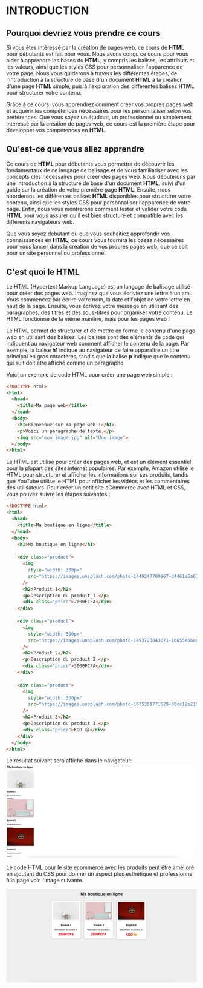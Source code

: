 # INTRODUCTION

## Pourquoi devriez vous prendre ce cours

Si vous êtes intéressé par la création de pages web, ce cours de **HTML** pour débutants est fait pour vous. Nous avons conçu ce cours pour vous aider à apprendre les bases du **HTML**, y compris les balises, les attributs et les valeurs, ainsi que les styles CSS pour personnaliser l'apparence de votre page. Nous vous guiderons à travers les différentes étapes, de l'introduction à la structure de base d'un document **HTML** à la création d'une page **HTML** simple, puis à l'exploration des différentes balises **HTML** pour structurer votre contenu.

Grâce à ce cours, vous apprendrez comment créer vos propres pages web et acquérir les compétences nécessaires pour les personnaliser selon vos préférences. Que vous soyez un étudiant, un professionnel ou simplement intéressé par la création de pages web, ce cours est la première étape pour développer vos compétences en **HTML**.

## Qu'est-ce que vous allez apprendre

Ce cours de **HTML** pour débutants vous permettra de découvrir les fondamentaux de ce langage de balisage et de vous familiariser avec les concepts clés nécessaires pour créer des pages web. Nous débuterons par une introduction à la structure de base d'un document **HTML**, suivi d'un guide sur la création de votre première page **HTML**. Ensuite, nous aborderons les différentes balises **HTML** disponibles pour structurer votre contenu, ainsi que les styles CSS pour personnaliser l'apparence de votre page. Enfin, nous vous montrerons comment tester et valider votre code **HTML** pour vous assurer qu'il est bien structuré et compatible avec les différents navigateurs web.

Que vous soyez débutant ou que vous souhaitiez approfondir vos connaissances en **HTML**, ce cours vous fournira les bases nécessaires pour vous lancer dans la création de vos propres pages web, que ce soit pour un site personnel ou professionnel.

## C'est quoi le HTML

Le HTML (Hypertext Markup Language) est un langage de balisage utilisé pour créer des pages web. Imaginez que vous écriviez une lettre à un ami. Vous commencez par écrire votre nom, la date et l'objet de votre lettre en haut de la page. Ensuite, vous écrivez votre message en utilisant des paragraphes, des titres et des sous-titres pour organiser votre contenu. Le HTML fonctionne de la même manière, mais pour les pages web !

Le HTML permet de structurer et de mettre en forme le contenu d'une page web en utilisant des balises. Les balises sont des éléments de code qui indiquent au navigateur web comment afficher le contenu de la page. Par exemple, la balise **h1** indique au navigateur de faire apparaître un titre principal en gros caractères, tandis que la balise **p** indique que le contenu qui suit doit être affiché comme un paragraphe.

Voici un exemple de code HTML pour créer une page web simple :

```HTML
<!DOCTYPE html>
<html>
  <head>
    <title>Ma page web</title>
  </head>
  <body>
    <h1>Bienvenue sur ma page web !</h1>
    <p>Voici un paragraphe de texte.</p>
    <img src="mon_image.jpg" alt="Une image">
  </body>
</html>
```

Le HTML est utilisé pour créer des pages web, et est un élément essentiel pour la plupart des sites internet populaires. Par exemple, Amazon utilise le HTML pour structurer et afficher les informations sur ses produits, tandis que YouTube utilise le HTML pour afficher les vidéos et les commentaires des utilisateurs.
Pour créer un petit site eCommerce avec HTML et CSS, vous pouvez suivre les étapes suivantes :

```HTML
<!DOCTYPE html>
<html>
  <head>
    <title>Ma boutique en ligne</title>
  </head>
  <body>
    <h1>Ma boutique en ligne</h1>

    <div class="product">
      <img
        style="width: 300px"
        src="https://images.unsplash.com/photo-1449247709967-d4461a6a6103?ixlib=rb-4.0.3&ixid=MnwxMjA3fDB8MHxwaG90by1wYWdlfHx8fGVufDB8fHx8&auto=format&fit=crop&w=1742&q=80"
      />
      <h2>Produit 1</h2>
      <p>Description du produit 1.</p>
      <div class="price">2000FCFA</div>
    </div>

    <div class="product">
      <img
        style="width: 300px"
        src="https://images.unsplash.com/photo-1493723843671-1d655e66ac1c?ixlib=rb-4.0.3&ixid=MnwxMjA3fDB8MHxwaG90by1wYWdlfHx8fGVufDB8fHx8&auto=format&fit=crop&w=1740&q=80"
      />
      <h2>Produit 2</h2>
      <p>Description du produit 2.</p>
      <div class="price">3000FCFA</div>
    </div>

    <div class="product">
      <img
        style="width: 300px"
        src="https://images.unsplash.com/photo-1675361771629-08cc12e21935?ixlib=rb-4.0.3&ixid=MnwxMjA3fDB8MHxwaG90by1wYWdlfHx8fGVufDB8fHx8&auto=format&fit=crop&w=1740&q=80"
      />
      <h2>Produit 3</h2>
      <p>Description du produit 3.</p>
      <div class="price">KDO 😋</div>
    </div>
  </body>
</html>

```

Le resultat suivant sera affiché dans le navigateur:
![0-resultat navigateur sans css](https://raw.githubusercontent.com/raucheacho/Cours-HTML/main/00-Fichiers%20pour%20cours/0-resultat.png?token=GHSAT0AAAAAAB6WTPUE5CAVEJZADPXV4LS2ZBDU6RA)

Le code HTML pour le site ecommerce avec les produits peut être amélioré en ajoutant du CSS pour donner un aspect plus esthétique et professionnel à la page voir l'image suivante.

![1-resultat navigateur avec css](https://raw.githubusercontent.com/raucheacho/Cours-HTML/main/00-Fichiers%20pour%20cours/1-resultat.png?token=GHSAT0AAAAAAB6WTPUFG2H4JJZC3UJVZOGQZBDVEPA)
